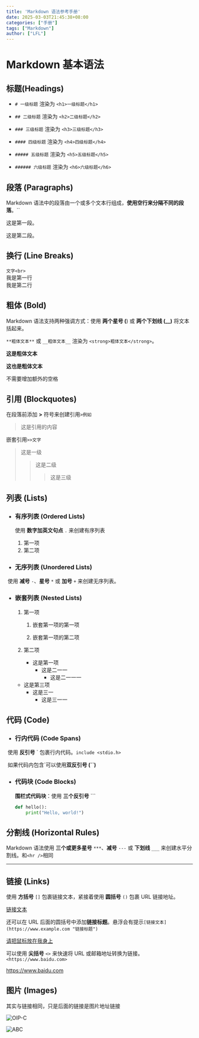 ```yaml
---
title: 'Markdown 语法参考手册'
date: 2025-03-03T21:45:38+08:00
categories: ["手册"]
tags: ["Markdown"]
author: ["LFL"]
---
```

<meta name="referrer" content="no-referrer" />

# Markdown 基本语法

## 标题(Headings)

- `# 一级标题` 渲染为 `<h1>一级标题</h1>`

- `## 二级标题` 渲染为 `<h2>二级标题</h2>`

- `### 三级标题` 渲染为 `<h3>三级标题</h3>`

- `#### 四级标题` 渲染为 `<h4>四级标题</h4>`

- `##### 五级标题` 渲染为 `<h5>五级标题</h5>`

- `###### 六级标题` 渲染为 `<h6>六级标题</h6>`

  

## 段落 (Paragraphs)

Markdown 语法中的段落由一个或多个文本行组成，**使用空行来分隔不同的段落**。``

这是第一段。

这是第二段。

## 换行 (Line Breaks)

`文字<br>`<br>我是第一行<br>我是第二行   

## 粗体 (Bold)

Markdown 语法支持两种强调方式：使用 **两个星号 (**) 或 **两个下划线 (__)** 将文本括起来。

`**粗体文本**` 或 `__粗体文本__` 渲染为 `<strong>粗体文本</strong>`。

**这是粗体文本**

__这也是粗体文本__

不需要增加额外的空格

## 引用 (Blockquotes)

在段落前添加 **>** 符号来创建引用`>例如`

> 这是引用的内容

嵌套引用`>>文字`

> 这是一级
>
> > 这是二级
> >
> > > 这是三级

## 列表 (Lists)

- ### 有序列表 (Ordered Lists)

  使用 **数字加英文句点** `.` 来创建有序列表

  1. 第一项
  2. 第二项

- ### 无序列表 (Unordered Lists)

​	使用 **减号** `-`、**星号** `*` 或 **加号** `+` 来创建无序列表。

- ### 嵌套列表 (Nested Lists)

  1. 第一项

     1. 嵌套第一项的第一项

     2. 嵌套第一项的第二项

  2. 第二项

     - 这是第一项
        - 这是二一一
          + 这是二一一一

  - 这是第三项
    - 这是三一
      - 这是三一一

## 代码 (Code)

- ### 行内代码 (Code Spans)

​	使用 **反引号** \` 包裹行内代码。`include <stdio.h>`

​	如果代码内包含\`可以使用**双反引号 (``)** 

- ### 代码块 (Code Blocks)

  **围栏式代码块**：使用 **三个反引号** ```

  ```py
  def hello():
      print("Hello, world!")
  ```

## 分割线 (Horizontal Rules)

Markdown 语法使用 **三个或更多星号** `***`、**减号** `---` 或 **下划线** `___` 来创建水平分割线。和`<hr />`相同

----

## 链接 (Links)

使用 **方括号** `[]` 包裹链接文本，紧接着使用 **圆括号** `()` 包裹 URL 链接地址。

[链接文本](https://www.example.com)

还可以在 URL 后面的圆括号中添加**链接标题**。悬浮会有提示`[链接文本](https://www.example.com "链接标题")`

[请把鼠标放在我身上](https://www.example.com "我是悬浮文本")

可以使用 **尖括号** `<>` 来快速将 URL 或邮箱地址转换为链接。`<https://www.baidu.com>`

<https://www.baidu.com>

## 图片 (Images)

其实与链接相同，只是后面的链接是图片地址链接

![OIP-C](https://gitee.com/a-cake-tree/typora-image/raw/master/OIP-C.jpeg)

![ABC](https://gitee.com/a-cake-tree/typora-image/raw/master/ABC.jpeg)
